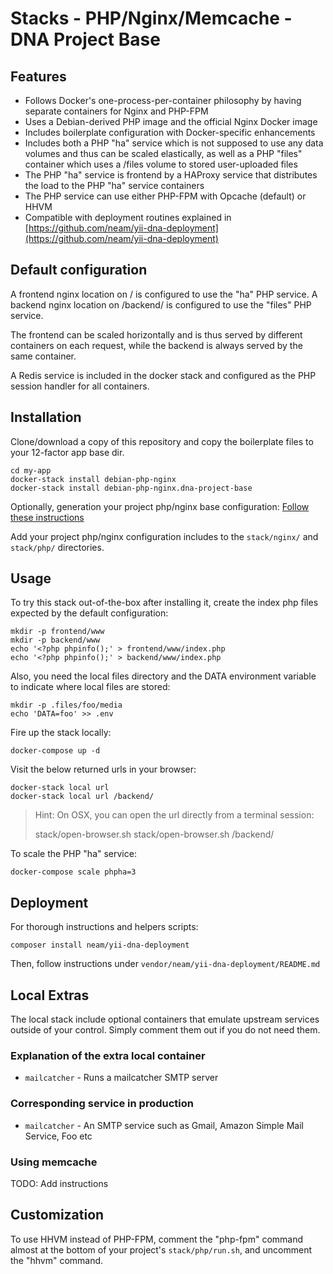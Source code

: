 Stacks - PHP/Nginx/Memcache - DNA Project Base
===================================

## Features

* Follows Docker's one-process-per-container philosophy by having separate containers for Nginx and PHP-FPM
* Uses a Debian-derived PHP image and the official Nginx Docker image
* Includes boilerplate configuration with Docker-specific enhancements
* Includes both a PHP "ha" service which is not supposed to use any data volumes and thus can be scaled elastically, as well as a PHP "files" container which uses a /files volume to stored user-uploaded files 
* The PHP "ha" service is frontend by a HAProxy service that distributes the load to the PHP "ha" service containers
* The PHP service can use either PHP-FPM with Opcache (default) or HHVM
* Compatible with deployment routines explained in [https://github.com/neam/yii-dna-deployment](https://github.com/neam/yii-dna-deployment)

## Default configuration

A frontend nginx location on / is configured to use the "ha" PHP service. A backend nginx location on /backend/ is configured to use the "files" PHP service. 

The frontend can be scaled horizontally and is thus served by different containers on each request, while the backend is always served by the same container. 

A Redis service is included in the docker stack and configured as the PHP session handler for all containers. 

## Installation

Clone/download a copy of this repository and copy the boilerplate files to your 12-factor app base dir.

    cd my-app
    docker-stack install debian-php-nginx
    docker-stack install debian-php-nginx.dna-project-base

Optionally, generation your project php/nginx base configuration: [Follow these instructions](../../generators/server-config-generator/README.md)

Add your project php/nginx configuration includes to the `stack/nginx/` and `stack/php/` directories.

## Usage

To try this stack out-of-the-box after installing it, create the index php files expected by the default configuration:

    mkdir -p frontend/www
    mkdir -p backend/www
    echo '<?php phpinfo();' > frontend/www/index.php
    echo '<?php phpinfo();' > backend/www/index.php

Also, you need the local files directory and the DATA environment variable to indicate where local files are stored:

    mkdir -p .files/foo/media
    echo 'DATA=foo' >> .env

Fire up the stack locally:

    docker-compose up -d

Visit the below returned urls in your browser:

    docker-stack local url
    docker-stack local url /backend/

> Hint: On OSX, you can open the url directly from a terminal session:
>
>    stack/open-browser.sh
>    stack/open-browser.sh /backend/

To scale the PHP "ha" service:

    docker-compose scale phpha=3

## Deployment

For thorough instructions and helpers scripts:
 
    composer install neam/yii-dna-deployment

Then, follow instructions under `vendor/neam/yii-dna-deployment/README.md`

## Local Extras

The local stack include optional containers that emulate upstream services outside of your control. Simply comment them out if you do not need them.

### Explanation of the extra local container

* `mailcatcher` - Runs a mailcatcher SMTP server

### Corresponding service in production

* `mailcatcher` - An SMTP service such as Gmail, Amazon Simple Mail Service, Foo etc

### Using memcache

TODO: Add instructions

## Customization

To use HHVM instead of PHP-FPM, comment the "php-fpm" command almost at the bottom of your project's `stack/php/run.sh`, and uncomment the "hhvm" command. 


